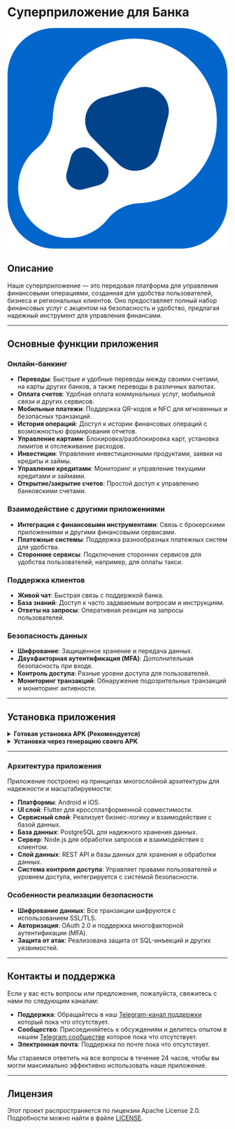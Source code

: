 # Суперприложение для Банка

![Логотип Банка](https://github.com/red-app-stack/BankApp/blob/main/assets/images/play_store_512_2.png)

## Описание

Наше суперприложение — это передовая платформа для управления финансовыми операциями, созданная для удобства пользователей, бизнеса и региональных клиентов. Оно предоставляет полный набор финансовых услуг с акцентом на безопасность и удобство, предлагая надежный инструмент для управления финансами.

---

## Основные функции приложения

### Онлайн-банкинг

- **Переводы**: Быстрые и удобные переводы между своими счетами, на карты других банков, а также переводы в различных валютах.
- **Оплата счетов**: Удобная оплата коммунальных услуг, мобильной связи и других сервисов.
- **Мобильные платежи**: Поддержка QR-кодов и NFC для мгновенных и безопасных транзакций.
- **История операций**: Доступ к истории финансовых операций с возможностью формирования отчетов.
- **Управление картами**: Блокировка/разблокировка карт, установка лимитов и отслеживание расходов.
- **Инвестиции**: Управление инвестиционными продуктами, заявки на кредиты и займы.
- **Управление кредитами**: Мониторинг и управление текущими кредитами и займами.
- **Открытие/закрытие счетов**: Простой доступ к управлению банковскими счетами.

### Взаимодействие с другими приложениями

- **Интеграция с финансовыми инструментами**: Связь с брокерскими приложениями и другими финансовыми сервисами.
- **Платежные системы**: Поддержка разнообразных платежных систем для удобства.
- **Сторонние сервисы**: Подключение сторонних сервисов для удобства пользователей, например, для оплаты такси.

### Поддержка клиентов

- **Живой чат**: Быстрая связь с поддержкой банка.
- **База знаний**: Доступ к часто задаваемым вопросам и инструкциям.
- **Ответы на запросы**: Оперативная реакция на запросы пользователей.

### Безопасность данных

- **Шифрование**: Защищенное хранение и передача данных.
- **Двухфакторная аутентификация (MFA)**: Дополнительная безопасность при входе.
- **Контроль доступа**: Разные уровни доступа для пользователей.
- **Мониторинг транзакций**: Обнаружение подозрительных транзакций и мониторинг активности.

---

## Установка приложения

<details>

<summary><strong>Готовая установка APK (Рекомендуется)</strong></summary>
  
### Шаги готовой установки

1. Перейдите во вкладку [Releases](https://github.com/red-app-stack/BankApp/releases/tag/pre-release) этого репозитория.
2. Найдите последний релиз и скачайте APK файл.
3. Убедитесь, что в настройках вашего устройства разрешена установка приложений из неизвестных источников.
4. Установите загруженный APK файл на ваше устройство.
5. Запустите приложение и наслаждайтесь!

</details>

<details>
<summary><strong>Установка через генерацию своего APK</strong></summary>
  
### Шаги установки

1. Установите [Flutter](https://flutter.dev) и настройте среду для разработки.
2. Клонируйте репозиторий:

   ```bash
   git clone https://github.com/your_username/bank_app.git
3. Запустите приложение на симуляторе или устройстве:

   ```bash
   flutter run

</details>

---

### Архитектура приложения

Приложение построено на принципах многослойной архитектуры для надежности и масштабируемости:

- **Платформы**: Android и iOS.
- **UI слой**: Flutter для кроссплатформенной совместимости.
- **Сервисный слой**: Реализует бизнес-логику и взаимодействие с базой данных.
- **База данных**: PostgreSQL для надежного хранения данных.
- **Сервер**: Node.js для обработки запросов и взаимодействия с клиентом.
- **Слой данных**: REST API и базы данных для хранения и обработки данных.
- **Система контроля доступа**: Управляет правами пользователей и уровнем доступа, интегрируется с системой безопасности.

### Особенности реализации безопасности

- **Шифрование данных**: Все транзакции шифруются с использованием SSL/TLS.
- **Авторизация**: OAuth 2.0 и поддержка многофакторной аутентификации (MFA).
- **Защита от атак**: Реализована защита от SQL-инъекций и других уязвимостей.

---

## Контакты и поддержка

Если у вас есть вопросы или предложения, пожалуйста, свяжитесь с нами по следующим каналам:

- **Поддержка**: Обращайтесь в наш [Telegram-канал поддержки](https://github.com/red-app-stack/BankApp) который пока что отсутствует.
- **Сообщество**: Присоединяйтесь к обсуждениям и делитесь опытом в нашем [Telegram сообществе](https://github.com/red-app-stack/BankApp) которое пока что отсутствует.
- **Электронная почта**: Поддержка по почте пока что отсутствует.

Мы стараемся ответить на все вопросы в течение 24 часов, чтобы вы могли максимально эффективно использовать наше приложение.

---

## Лицензия

Этот проект распространяется по лицензии Apache License 2.0. Подробности можно найти в файле [LICENSE](LICENSE).
